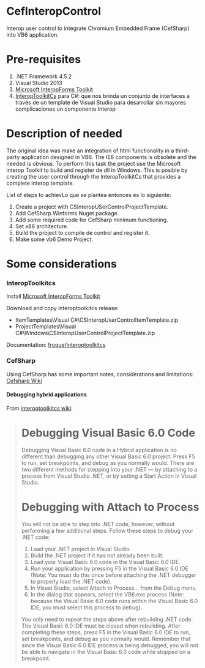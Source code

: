 # CefInteropControl

Interop user control to integrate Chromium Embedded Frame (CefSharp) into VB6 application.

# Pre-requisites

1. .NET Framework 4.5.2
2. Visual Studio 2013
3. [Microsoft InteropForms Toolkit](https://www.microsoft.com/en-us/download/details.aspx?id=3264)
4. [InteropToolkitCs](https://github.com/froque/interoptoolkitcs) para C#:  que nos brinda un conjunto de interfaces a través de un template de Visual Studio para desarrollar sin mayores complicaciones un componente Interop

# Description of needed

The original idea was make an integration of html functionality in a third-party application designed in VB6. The IE6 components is obsolete and the needed is obvious. To perform this task the project use the Microsoft interop Toolkit to build and register de dll in Windows. This is posible by creating the user control through  the InteropToolkitCs that provides a complete interop template. 

List of steps to achievLo que se plantea entonces es lo siguiente:

1. Create a project with CSInteropUSerControlProjectTemplate.
2. Add CefSharp.Winforms Nuget package.
3. Add some required code for CefSharp minimum functioning.
4. Set x86 architecture.
5. Build the project to compile de control and register it.
6. Make some vb6 Demo Project.

# Some considerations

### InteropToolkitcs

Install [Microsoft InteropForms Toolkit](https://www.microsoft.com/en-us/download/details.aspx?id=3264)

Download and copy interoptoolkitcs release:

- ItemTemplates\Visual C#\CSInteropUserControlItemTemplate.zip
- ProjectTemplates\Visual C#\Windows\CSInteropUserControlProjectTemplate.zip

Documentation: [froque/interoptoolkitcs](https://github.com/froque/interoptoolkitcs/wiki)

### CefSharp

Using CefSharp has some important notes, considerations and limitations: [Cefsharp Wiki](https://github.com/cefsharp/CefSharp/wiki)

#### Debugging hybrid applications

From [interoptoolkitcs wiki](https://github.com/froque/interoptoolkitcs/wiki/How-To:-Debug-a-Hybrid-Application):



> # Debugging Visual Basic 6.0 Code
>
> Debugging Visual Basic 6.0 code in a Hybrid application is no different than debugging any other Visual Basic 6.0 project. Press F5 to run, set breakpoints, and debug as you normally would. There are two different methods for stepping into your .NET — by attaching to a process from Visual Studio .NET, or by setting a Start Action in Visual Studio.
>
> # Debugging with Attach to Process
>
> You will not be able to step into .NET code, however, without performing a few additional steps. Follow these steps to debug your .NET code:
>
> 1. Load your .NET project in Visual Studio.
> 2. Build the .NET project if it has not already been built.
> 3. Load your Visual Basic 6.0 code in the Visual Basic 6.0 IDE.
> 4. Run your application by pressing F5 in the Visual Basic 6.0 IDE (Note: You must do this once before attaching the .NET debugger to properly load the .NET code).
> 5. In Visual Studio, select Attach to Process... from the Debug menu.
> 6. In the dialog that appears, select the VB6.exe process (Note: because the Visual Basic 6.0 code runs within the Visual Basic 6.0 IDE, you must select this process to debug).
>
> You only need to repeat the steps above after rebuilding .NET code. The Visual Basic 6.0 IDE must be closed when rebuilding. After completing these steps, press F5 in the Visual Basic 6.0 IDE to run, set breakpoints, and debug as you normally would. Remember that since the Visual Basic 6.0 IDE process is being debugged, you will not be able to navigate in the Visual Basic 6.0 code while stopped on a breakpoint.